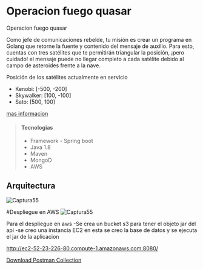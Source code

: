 # Operacion fuego quasar

Operacion fuego quasar

Como jefe de comunicaciones rebelde, tu misión es crear un programa en Golang que retorne la fuente y contenido del mensaje de auxilio. Para esto, cuentas con tres satélites que te permitirán triangular la posición, ¡pero cuidado! el mensaje puede no llegar completo a cada satélite debido al campo de asteroides frente a la nave.

Posición de los satélites actualmente en servicio
- Kenobi: [-500, -200]
- Skywalker: [100, -100]
- Sato: [500, 100]

 [mas informacion](https://github.com/YohannaToro/quasar-operation/files/6112994/Operacion.Fuego.de.Quasar.1.pdf)
> #### Tecnologias
>
> - Framework - Spring boot
> - Java 1.8
> - Maven
> - MongoD
> - AWS
>  

## Arquitectura
![Captura55](https://user-images.githubusercontent.com/37119524/110572533-99dc6e80-8127-11eb-85a1-69a510f88a46.png)

#Despliegue en AWS
![Captura55](https://user-images.githubusercontent.com/37119524/110573173-ccd33200-8128-11eb-9633-86263d3350cd.png)

Para el despliegue en aws 
-Se crea un bucket s3 para tener el objeto jar del api
-se creo una instancia EC2 en esta se creo la base de datos y se ejecuta el jar de la aplicacion

http://ec2-52-23-226-80.compute-1.amazonaws.com:8080/



[Download Postman Collection](https://github.com/YohannaToro/quasar-operation/files/6113013/quasar-operation.postman_collection.json.zip)


